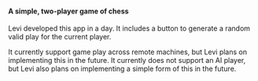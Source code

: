 #### A simple, two-player game of chess

Levi developed this app in a day. It includes a button to generate a random valid play for the current player.

It currently support game play across remote machines, but Levi plans on implementing this in the future. It currently does not support an AI player, but Levi also plans on implementing a simple form of this in the future.

[main-url]: http://levi.dev/chess